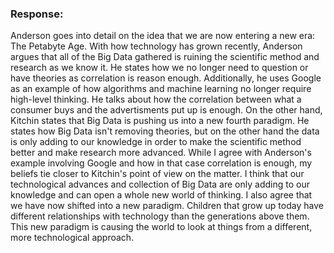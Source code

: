 ### Response:

Anderson goes into detail on the idea that we are now entering a new era: The Petabyte Age. With how technology has grown recently, Anderson argues that all of the Big Data gathered is ruining the scientific method and research as we know it. He states how we no longer need to question or have theories as correlation is reason enough. Additionally, he uses Google as an example of how algorithms and machine learning no longer require high-level thinking. He talks about how the correlation between what a consumer buys and the advertisments put up is enough. On the other hand, Kitchin states that Big Data is pushing us into a new fourth paradigm. He states how Big Data isn't removing theories, but on the other hand the data is only adding to our knowledge in order to make the scientific method better and make research more advanced. While I agree with Anderson's example involving Google and how in that case correlation is enough, my beliefs tie closer to Kitchin's point of view on the matter. I think that our technological advances and collection of Big Data are only adding to our knowledge and can open a whole new world of thinking. I also agree that we have now shifted into a new paradigm. Children that grow up today have different relationships with technology than the generations above them. This new paradigm is causing the world to look at things from a different, more technological approach.
